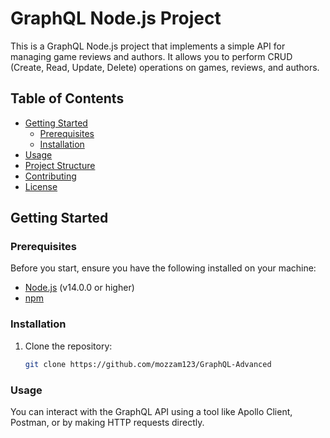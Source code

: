 # GraphQL Node.js Project

This is a GraphQL Node.js project that implements a simple API for managing game reviews and authors. It allows you to perform CRUD (Create, Read, Update, Delete) operations on games, reviews, and authors.

## Table of Contents

- [Getting Started](#getting-started)
  - [Prerequisites](#prerequisites)
  - [Installation](#installation)
- [Usage](#usage)
- [Project Structure](#project-structure)
- [Contributing](#contributing)
- [License](#license)

## Getting Started

### Prerequisites

Before you start, ensure you have the following installed on your machine:

- [Node.js](https://nodejs.org/) (v14.0.0 or higher)
- [npm](https://www.npmjs.com/)

### Installation

1. Clone the repository:

   ```bash
   git clone https://github.com/mozzam123/GraphQL-Advanced

### Usage
You can interact with the GraphQL API using a tool like Apollo Client, Postman, or by making HTTP requests directly.
